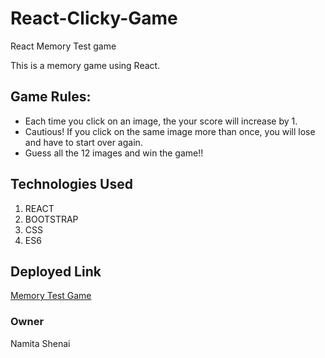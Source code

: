 # React-Clicky-Game
React Memory Test game 

This is a memory game using React. 

## Game Rules: 

* Each time you click on an image, the your score will increase by 1. 
* Cautious! If you click on the same image more than once, you will lose and have to start over again. 
* Guess all the 12 images and win the game!! 

## Technologies Used 
1. REACT 
2. BOOTSTRAP 
3. CSS
4. ES6 

## Deployed Link 
<a href="#">Memory Test Game </a>
### Owner 
Namita Shenai 